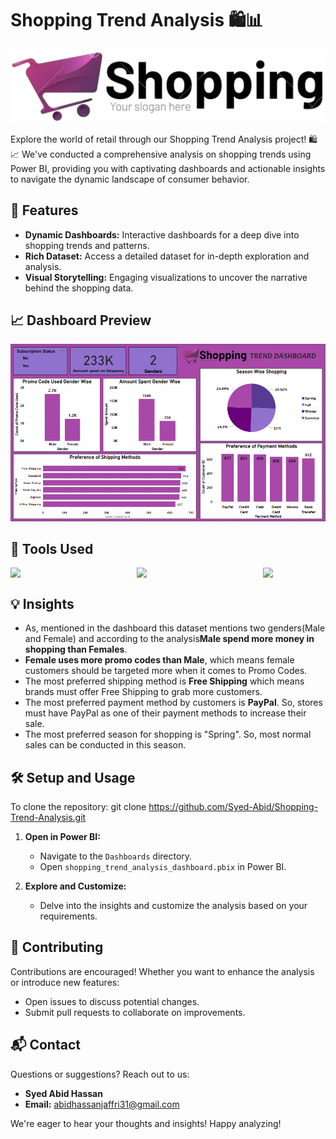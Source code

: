 # Shopping Trend Analysis 🛍️📊

<div align="center">
  <img src="https://github.com/Syed-Abid/Shopping-Trend-Analysis/blob/main/Shopping%20Logo.png" alt="Shopping Logo">
</div>

Explore the world of retail through our Shopping Trend Analysis project! 🛍️📈 We've conducted a comprehensive analysis on shopping trends using Power BI, providing you with captivating dashboards and actionable insights to navigate the dynamic landscape of consumer behavior.

## 🚀 Features

- **Dynamic Dashboards:** Interactive dashboards for a deep dive into shopping trends and patterns.
- **Rich Dataset:** Access a detailed dataset for in-depth exploration and analysis.
- **Visual Storytelling:** Engaging visualizations to uncover the narrative behind the shopping data.

## 📈 Dashboard Preview

<div align="center">
  <img src="https://github.com/Syed-Abid/Shopping-Trend-Analysis/blob/main/Shopping%20Trend%20Dashboard.png" alt="Shopping Trend Dashboard">
</div>

## 🧰 Tools Used

<div style="display: flex; justify-content: space-between;">
  <img src="https://github.com/Syed-Abid/Product-Performance-Insights/blob/main/sql%20server.png" style="margin-right: 10px;" width="100" />
  <img src="https://github.com/Syed-Abid/Product-Performance-Insights/blob/main/power%20bi.png" style="margin-right: 10px;" width="100" />
  <img src="https://github.com/Syed-Abid/Product-Performance-Insights/blob/main/excel.png" width="100" />
</div>

## 💡 Insights
-  As, mentioned in the dashboard this dataset mentions two genders(Male and Female) and according to the analysis**Male spend more money in shopping than Females**.
-  **Female uses more promo codes than Male**, which means female customers should be targeted more when it comes to Promo Codes.
-  The most preferred shipping method is **Free Shipping** which means brands must offer Free Shipping to grab more customers.
-  The most preferred payment method by customers is **PayPal**. So, stores must have PayPal as one of their payment methods to increase their sale.
-  The most preferred season for shopping is "Spring". So, most normal sales can be conducted in this season.


## 🛠️ Setup and Usage

To clone the repository:
git clone https://github.com/Syed-Abid/Shopping-Trend-Analysis.git

1. **Open in Power BI:**
    - Navigate to the `Dashboards` directory.
    - Open `shopping_trend_analysis_dashboard.pbix` in Power BI.

2. **Explore and Customize:**
    - Delve into the insights and customize the analysis based on your requirements.

## 🤝 Contributing

Contributions are encouraged! Whether you want to enhance the analysis or introduce new features:

- Open issues to discuss potential changes.
- Submit pull requests to collaborate on improvements.

## 📬 Contact

Questions or suggestions? Reach out to us:

- **Syed Abid Hassan**
- **Email:** [abidhassanjaffri31@gmail.com](mailto:abidhassanjaffri31@gmail.com)

We're eager to hear your thoughts and insights! Happy analyzing!
